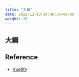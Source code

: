 ```yaml
---
title: "大綱"
date: 2022-12-13T14:46:54+08:00
weight: 20
---
```

## 大綱
## Reference
- [Vuetify](https://next.vuetifyjs.com/en/)